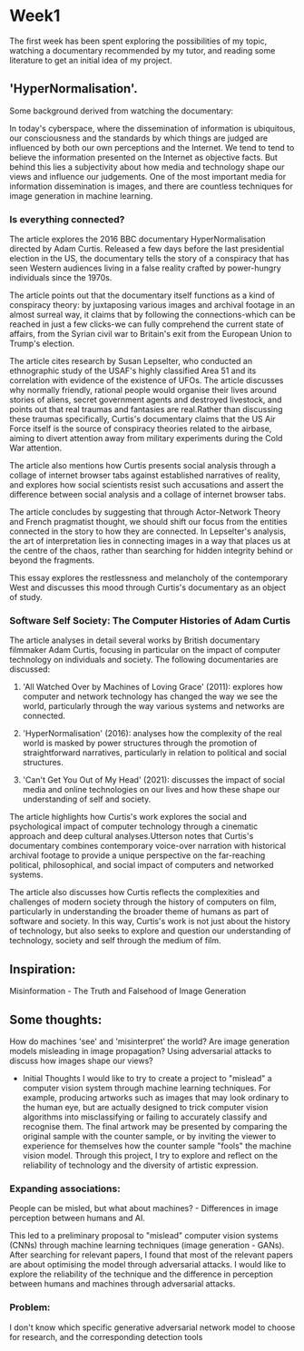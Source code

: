 # Week1
The first week has been spent exploring the possibilities of my topic, watching a documentary recommended by my tutor, and reading some literature to get an initial idea of my project.

## 'HyperNormalisation'.

Some background derived from watching the documentary:

In today's cyberspace, where the dissemination of information is ubiquitous, our consciousness and the standards by which things are judged are influenced by both our own perceptions and the Internet. We tend to tend to believe the information presented on the Internet as objective facts. But behind this lies a subjectivity about how media and technology shape our views and influence our judgements. One of the most important media for information dissemination is images, and there are countless techniques for image generation in machine learning.

### Is everything connected?
The article explores the 2016 BBC documentary HyperNormalisation directed by Adam Curtis. Released a few days before the last presidential election in the US, the documentary tells the story of a conspiracy that has seen Western audiences living in a false reality crafted by power-hungry individuals since the 1970s.

The article points out that the documentary itself functions as a kind of conspiracy theory: by juxtaposing various images and archival footage in an almost surreal way, it claims that by following the connections-which can be reached in just a few clicks-we can fully comprehend the current state of affairs, from the Syrian civil war to Britain's exit from the European Union to Trump's election.

The article cites research by Susan Lepselter, who conducted an ethnographic study of the USAF's highly classified Area 51 and its correlation with evidence of the existence of UFOs. The article discusses why normally friendly, rational people would organise their lives around stories of aliens, secret government agents and destroyed livestock, and points out that real traumas and fantasies are real.Rather than discussing these traumas specifically, Curtis's documentary claims that the US Air Force itself is the source of conspiracy theories related to the airbase, aiming to divert attention away from military experiments during the Cold War attention.

The article also mentions how Curtis presents social analysis through a collage of internet browser tabs against established narratives of reality, and explores how social scientists resist such accusations and assert the difference between social analysis and a collage of internet browser tabs.

The article concludes by suggesting that through Actor-Network Theory and French pragmatist thought, we should shift our focus from the entities connected in the story to how they are connected. In Lepselter's analysis, the art of interpretation lies in connecting images in a way that places us at the centre of the chaos, rather than searching for hidden integrity behind or beyond the fragments.

This essay explores the restlessness and melancholy of the contemporary West and discusses this mood through Curtis's documentary as an object of study.

### Software Self Society: The Computer Histories of Adam Curtis
The article analyses in detail several works by British documentary filmmaker Adam Curtis, focusing in particular on the impact of computer technology on individuals and society. The following documentaries are discussed:

1. 'All Watched Over by Machines of Loving Grace' (2011): explores how computer and network technology has changed the way we see the world, particularly through the way various systems and networks are connected.

2. 'HyperNormalisation' (2016): analyses how the complexity of the real world is masked by power structures through the promotion of straightforward narratives, particularly in relation to political and social structures.

3. 'Can't Get You Out of My Head' (2021): discusses the impact of social media and online technologies on our lives and how these shape our understanding of self and society.

The article highlights how Curtis's work explores the social and psychological impact of computer technology through a cinematic approach and deep cultural analyses.Utterson notes that Curtis's documentary combines contemporary voice-over narration with historical archival footage to provide a unique perspective on the far-reaching political, philosophical, and social impact of computers and networked systems.

The article also discusses how Curtis reflects the complexities and challenges of modern society through the history of computers on film, particularly in understanding the broader theme of humans as part of software and society. In this way, Curtis's work is not just about the history of technology, but also seeks to explore and question our understanding of technology, society and self through the medium of film.

## Inspiration:
Misinformation - The Truth and Falsehood of Image Generation

## Some thoughts:
How do machines 'see' and 'misinterpret' the world?
Are image generation models misleading in image propagation?
Using adversarial attacks to discuss how images shape our views?

- Initial Thoughts
I would like to try to create a project to "mislead" a computer vision system through machine learning techniques. For example, producing artworks such as images that may look ordinary to the human eye, but are actually designed to trick computer vision algorithms into misclassifying or failing to accurately classify and recognise them. The final artwork may be presented by comparing the original sample with the counter sample, or by inviting the viewer to experience for themselves how the counter sample "fools" the machine vision model. Through this project, I try to explore and reflect on the reliability of technology and the diversity of artistic expression.


### Expanding associations:
People can be misled, but what about machines? - Differences in image perception between humans and AI.

This led to a preliminary proposal to "mislead" computer vision systems (CNNs) through machine learning techniques (image generation - GANs). After searching for relevant papers, I found that most of the relevant papers are about optimising the model through adversarial attacks. I would like to explore the reliability of the technique and the difference in perception between humans and machines through adversarial attacks.

### Problem:
I don't know which specific generative adversarial network model to choose for research, and the corresponding detection tools


